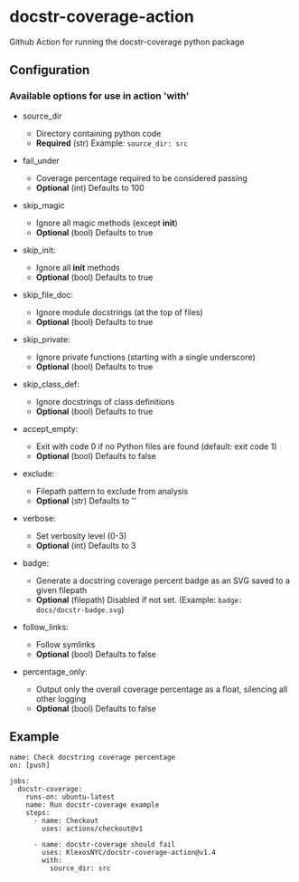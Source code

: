# docstr-coverage-action
Github Action for running the docstr-coverage python package

## Configuration
### Available options for use in action 'with'
- source_dir 
  - Directory containing python code
  - **Required** (str) Example: `source_dir: src`
            
- fail_under 
  - Coverage percentage required to be considered passing
  - **Optional** (int) Defaults to 100
  
- skip_magic  
  - Ignore all magic methods (except __init__)
  - **Optional** (bool) Defaults to true

- skip_init:
  - Ignore all __init__ methods
  - **Optional** (bool) Defaults to true

- skip_file_doc:
  - Ignore module docstrings (at the top of files)
  - **Optional** (bool) Defaults to true

- skip_private:
  - Ignore private functions (starting with a single underscore)
  - **Optional** (bool) Defaults to true

- skip_class_def:
  - Ignore docstrings of class definitions
  - **Optional** (bool) Defaults to true

- accept_empty:
  - Exit with code 0 if no Python files are found (default: exit code 1)
  - **Optional** (bool) Defaults to false

- exclude:
  - Filepath pattern to exclude from analysis
  - **Optional** (str) Defaults to ''

- verbose:
  - Set verbosity level (0-3)
  - **Optional** (int) Defaults to 3

- badge:
  - Generate a docstring coverage percent badge as an SVG saved to a given filepath
  - **Optional** (filepath) Disabled if not set. (Example: `badge: docs/docstr-badge.svg`)

- follow_links:
  - Follow symlinks
  - **Optional** (bool) Defaults to false

- percentage_only:
  - Output only the overall coverage percentage as a float, silencing all other logging
  - **Optional** (bool) Defaults to false

## Example
```
name: Check docstring coverage percentage
on: [push]

jobs:
  docstr-coverage:
    runs-on: ubuntu-latest
    name: Run docstr-coverage example
    steps:
      - name: Checkout
        uses: actions/checkout@v1

      - name: docstr-coverage should fail
        uses: KlexosNYC/docstr-coverage-action@v1.4
        with:
          source_dir: src
```
